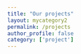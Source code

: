 ```yaml
---
title: "Our projects"
layout: mycategory2
permalink: /projects
author_profile: false
category: ['project']
---
```

